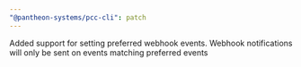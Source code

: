 ```yaml
---
"@pantheon-systems/pcc-cli": patch
---
```


Added support for setting preferred webhook events. Webhook notifications will only be sent on events matching preferred events
